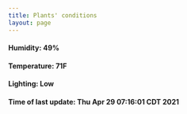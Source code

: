 ```yaml
---
title: Plants' conditions
layout: page
---
```



#### Humidity: 49%
#### Temperature: 71F
#### Lighting: Low
#### Time of last update: Thu Apr 29 07:16:01 CDT 2021
